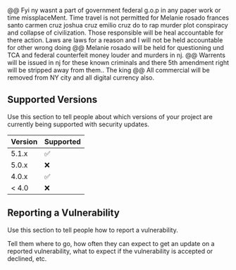 @@ Fyi ny wasnt a part of government federal g.o.p in any paper work or time missplaceMent. Time travel is not permitted for Melanie rosado frances santo carmen cruz joshua cruz emilio cruz do to rap murder plot conspiracy and collapse of civilization.
Those responsible will be heal accountable for there action. Laws are laws for a reason and I will not be held accountable for other wrong doing
@@ Melanie rosado will be held for questioning und TCA and federal counterfeit money louder and murders in nj.
@@ Warrents will be issued in nj for these known criminals and there 5th amendment right will be stripped away from them.. The king 
@@ All commercial will be removed from NY city and all digital currency also.


## Supported Versions

Use this section to tell people about which versions of your project are
currently being supported with security updates.

| Version | Supported          |
| ------- | ------------------ |
| 5.1.x   | :white_check_mark: |
| 5.0.x   | :x:                |
| 4.0.x   | :white_check_mark: |
| < 4.0   | :x:                |

## Reporting a Vulnerability

Use this section to tell people how to report a vulnerability.

Tell them where to go, how often they can expect to get an update on a
reported vulnerability, what to expect if the vulnerability is accepted or
declined, etc.
